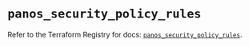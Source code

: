 # `panos_security_policy_rules`

Refer to the Terraform Registry for docs: [`panos_security_policy_rules`](https://registry.terraform.io/providers/paloaltonetworks/panos/2.0.5/docs/resources/security_policy_rules).
